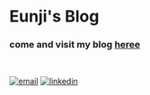 # Eunji's Blog

### come and visit my blog [heree](https://njikim.github.io)

<br>

[![email](https://img.shields.io/badge/email-Eun%20Ji%20Kim-brightgreen.svg)](mailto:eunjikim214@gmail.com)
[![linkedin](https://img.shields.io/badge/blog-%20linkedin-yellow.svg)](https://www.linkedin.com/in/njikim/)
